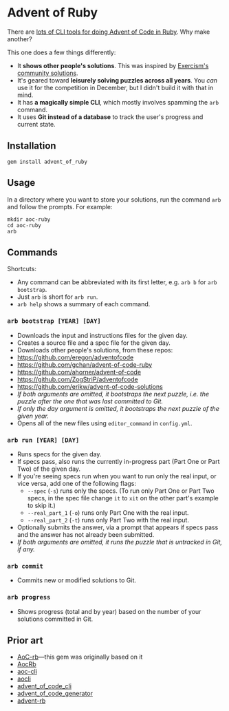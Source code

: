 # Advent of Ruby

There are [lots of CLI tools for doing Advent of Code in Ruby](#prior-art). Why make another?

This one does a few things differently:

- It **shows other people's solutions**. This was inspired by [Exercism's community solutions](https://exercism.org/tracks/ruby/exercises/circular-buffer/solutions).
- It's geared toward **leisurely solving puzzles across all years**. You *can* use it for the competition in December, but I didn't build it with that in mind.
- It has **a magically simple CLI**, which mostly involves spamming the `arb` command.
- It uses **Git instead of a database** to track the user's progress and current state.

## Installation

```
gem install advent_of_ruby
```

## Usage

In a directory where you want to store your solutions, run the command `arb` and follow the prompts. For example:

```
mkdir aoc-ruby
cd aoc-ruby
arb
```

## Commands

Shortcuts:

- Any command can be abbreviated with its first letter, e.g. `arb b` for `arb bootstrap`.
- Just `arb` is short for `arb run`.
- `arb help` shows a summary of each command.

### `arb bootstrap [YEAR] [DAY]`

- Downloads the input and instructions files for the given day.
- Creates a source file and a spec file for the given day.
- Downloads other people's solutions, from these repos:
 - <https://github.com/eregon/adventofcode>
 - <https://github.com/gchan/advent-of-code-ruby>
 - <https://github.com/ahorner/advent-of-code>
 - <https://github.com/ZogStriP/adventofcode>
 - <https://github.com/erikw/advent-of-code-solutions>
- *If both arguments are omitted, it bootstraps the next puzzle, i.e. the puzzle after the one that was last committed to Git.*
- *If only the day argument is omitted, it bootstraps the next puzzle of the given year.*
- Opens all of the new files using `editor_command` in `config.yml`.

### `arb run [YEAR] [DAY]`

- Runs specs for the given day.
- If specs pass, also runs the currently in-progress part (Part One or Part Two) of the given day.
- If you're seeing specs run when you want to run only the real input, or vice versa, add one of the following flags:
  - `--spec` (`-s`) runs only the specs. (To run only Part One or Part Two specs, in the spec file change `it` to `xit` on the other part's example to skip it.)
  - `--real_part_1` (`-o`) runs only Part One with the real input.
  - `--real_part_2` (`-t`) runs only Part Two with the real input.
- Optionally submits the answer, via a prompt that appears if specs pass and the answer has not already been submitted.
- *If both arguments are omitted, it runs the puzzle that is untracked in Git, if any.*

### `arb commit`

- Commits new or modified solutions to Git.

### `arb progress`

- Shows progress (total and by year) based on the number of your solutions committed in Git.

## Prior art

- [AoC-rb](https://github.com/Keirua/aoc-cli)—this gem was originally based on it
- [AocRb](https://github.com/pacso/aoc_rb)
- [aoc-cli](https://github.com/apexatoll/aoc-cli)
- [aocli](https://github.com/astley92/aocli)
- [advent_of_code_cli](https://github.com/egiurleo/advent_of_code_cli)
- [advent_of_code_generator](https://github.com/Tyflomate/advent_of_code_generator)
- [advent-rb](https://github.com/dnlgrv/advent-rb)
